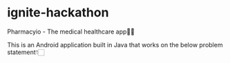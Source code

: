 # ignite-hackathon

Pharmacyio - The medical healthcare app👨‍⚕️

This is an Android application built in Java that works on the below problem statement👇🏻

